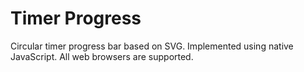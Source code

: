 # Timer Progress
Circular timer progress bar based on SVG. Implemented using native JavaScript. All web browsers are supported.
